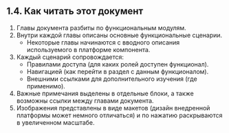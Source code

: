 ## 1.4. Как читать этот документ

1. Главы документа разбиты по функциональным модулям.
2. Внутри каждой главы описаны основные функциональные сценарии.
    * Некоторые главы начинаются с вводного описания используемого в платформе компонента.
3. Каждый сценарий сопровождается:
    * Правилами доступа (для каких ролей доступен функционал).
    * Навигацией (как перейти в раздел с данным функционалом).
    * Внешними ссылками для дополнительного изучения (где применимо).
4. Важные примечания выделены в отдельные блоки, а также возможны ссылки между главами документа.
5. Изображения представлены в виде макетов (дизайн внедренной платформы может немного отличаться) и по нажатию раскрываются в увеличенном масштабе.